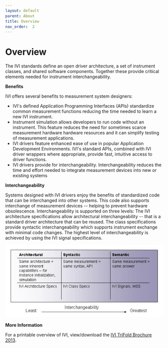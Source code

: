 ```yaml
---
layout: default
parent: About
title: Overview
nav_order:  2
---
```


# Overview

The IVI standards define an open driver architecture, a set of
instrument classes, and shared software components. Together these
provide critical elements needed for instrument interchangeability.

**Benefits**

IVI offers several benefits to measurement system designers:

  - IVI's defined Application Programming Interfaces (APIs) standardize
    common measurement functions reducing the time needed to learn a new
    IVI instrument.
  - Instrument simulation allows developers to run code without an
    instrument. This feature reduces the need for sometimes scarce
    measurement hardware hardware resources and it can simplify testing
    of measurement applications.
  - IVI drivers feature enhanced ease of use in popular Application
    Development Environments. IVI's standard APIs, combined with IVI
    driver wrappers where appropriate, provide fast, intuitive access to
    driver functions.
  - IVI drivers provide for interchangeability. Interchangeability
    reduces the time and effort needed to integrate measurement devices
    into new or existing systems

**Interchangeability**

Systems designed with IVI drivers enjoy the benefits of standardized
code that can be interchanged into other systems. This code also
supports interchange of measurement devices -- helping to prevent
hardware obsolescence. Interchangeability is supported on three levels:
The IVI architecture specifications allow architectural
interchangeability -- that is a standard driver architecture that can be
reused. The class specifications provide syntactic interchangeability
which supports instrument exchange with minimal code changes. The
highest level of interchangeability is achieved by using the IVI signal
specifications.

![](../assets/images/Interchangeability.jpg)

**More Information**

For a printable overview of IVI, view/download the [IVI TriFold Brochure 2013](../assets/docs/IVI%20TriFold%20Brochure%202013.pdf).
